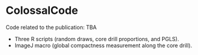 # ColossalCode
Code related to the publication: TBA

- Three R scripts (random draws, core drill proportions, and PGLS).
- ImageJ macro (global compactness measurement along the core drill).
